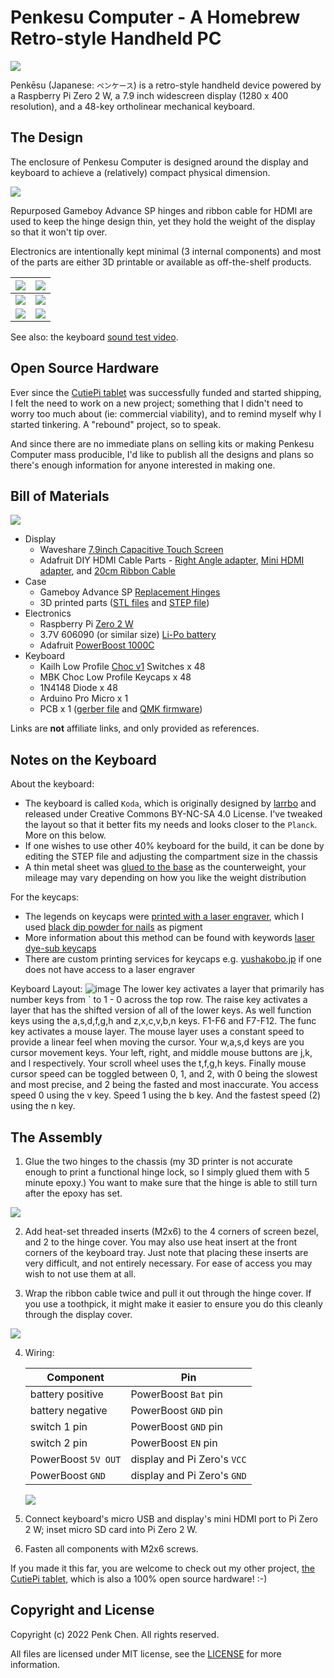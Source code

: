 # Penkesu Computer - A Homebrew Retro-style Handheld PC

![](gallery/penkesu.computer-heroshot.jpg)

Penkēsu (Japanese: `ペンケース`) is a retro-style handheld device powered by a Raspberry Pi Zero 2 W, a 7.9 inch widescreen display (1280 x 400 resolution), and a 48-key ortholinear mechanical keyboard. 

## The Design

The enclosure of Penkesu Computer is designed around the display and keyboard to achieve a (relatively) compact physical dimension.

![](gallery/penkesu.computer-design-1.png)

Repurposed Gameboy Advance SP hinges and ribbon cable for HDMI are used to keep the hinge design thin, yet they hold the weight of the display so that it won't tip over.

Electronics are intentionally kept minimal (3 internal components) and most of the parts are either 3D printable or available as off-the-shelf products. 

| ![](gallery/penkesu.computer-1.jpg) | ![](gallery/penkesu.computer-2.jpg) | 
|-----------------------------|-----------------------------|
| ![](gallery/penkesu.computer-5.jpg) | ![](gallery/penkesu.computer-4.jpg) | 
| ![](gallery/penkesu.computer-3.jpg) | ![](gallery/penkesu.computer-6.jpg) | 

See also: the keyboard [sound test video](https://twitter.com/penk/status/1492715339997925376).

## Open Source Hardware 

Ever since the [CutiePi tablet](https://cutiepi.io) was successfully funded and started shipping, I felt the need to work on a new project; something that I didn't need to worry too much about (ie: commercial viability), and to remind myself why I started tinkering. A "rebound" project, so to speak. 

And since there are no immediate plans on selling kits or making Penkesu Computer mass producible, I'd like to publish all the designs and plans so there's enough information for anyone interested in making one. 

## Bill of Materials 

![](gallery/penkesu.computer-parts.png)

- Display 
    - Waveshare [7.9inch Capacitive Touch Screen](https://www.waveshare.com/7.9inch-HDMI-LCD.htm)
    - Adafruit DIY HDMI Cable Parts - [Right Angle adapter](https://www.adafruit.com/product/3550), [Mini HDMI adapter](https://www.adafruit.com/product/3552), and [20cm Ribbon Cable](https://www.adafruit.com/product/3561)
- Case 
    - Gameboy Advance SP [Replacement Hinges](https://amazon.com/dp/B00YCEOXIK)
    - 3D printed parts ([STL files](stl) and [STEP file](step)) 
- Electronics 
    - Raspberry Pi [Zero 2 W](https://www.raspberrypi.com/products/raspberry-pi-zero-2-w/)
    - 3.7V 606090 (or similar size) [Li-Po battery](https://www.aliexpress.com/wholesale?SearchText=606090+battery)
    - Adafruit [PowerBoost 1000C](https://www.adafruit.com/product/2465)
- Keyboard 
    - Kailh Low Profile [Choc v1](https://www.adafruit.com/product/5114) Switches x 48
    - MBK Choc Low Profile Keycaps x 48
    - 1N4148 Diode x 48 
    - Arduino Pro Micro x 1
    - PCB x 1 ([gerber file](https://github.com/larrbo/odd-rocket/blob/master/koda/koda_no%20silk.zip) and [QMK firmware](firmware))

Links are **not** affiliate links, and only provided as references. 

## Notes on the Keyboard

About the keyboard: 

- The keyboard is called `Koda`, which is originally designed by [larrbo](https://github.com/larrbo/odd-rocket/) and released under Creative Commons BY-NC-SA 4.0 License. I've tweaked the layout so that it better fits my needs and looks closer to the `Planck`. More on this below.
- If one wishes to use other 40% keyboard for the build, it can be done by editing the STEP file and adjusting the compartment size in the chassis
- A thin metal sheet was [glued to the base](https://twitter.com/penk/status/1489810591628034048) as the counterweight, your mileage may vary depending on how you like the weight distribution

For the keycaps: 

- The legends on keycaps were [printed with a laser engraver](https://twitter.com/penk/status/1477140916565843968), which I used [black dip powder for nails](https://twitter.com/penk/status/1475763655212138499) as pigment 
- More information about this method can be found with keywords [laser dye-sub keycaps](https://www.youtube.com/watch?v=qqAspFVRZNk) 
- There are custom printing services for keycaps e.g. [yushakobo.jp](https://shop.yushakobo.jp/collections/services/products/keycap-laser-marking) if one does not have access to a laser engraver

Keyboard Layout: 
![image](https://user-images.githubusercontent.com/7128666/164281995-82e681d6-b87d-482a-a093-9e1c4c32f1e5.png)
The lower key activates a layer that primarily has number keys from ` to 1 - 0 across the top row. 
The raise key activates a layer that has the shifted version of all of the lower keys. As well function keys using the a,s,d,f,g,h and z,x,c,v,b,n keys. F1-F6 and F7-F12. 
The func key activates a mouse layer. The mouse layer uses a constant speed to provide a linear feel when moving the cursor. Your w,a,s,d keys are you cursor movement keys. Your left, right, and middle mouse buttons are j,k, and l respectively. Your scroll wheel uses the t,f,g,h keys. Finally mouse cursor speed can be toggled between 0, 1, and 2, with 0 being the slowest and most precise, and 2 being the fasted and most inaccurate. You access speed 0 using the v key. Speed 1 using the b key. And the fastest speed (2) using the n key. 

## The Assembly 

1. Glue the two hinges to the chassis (my 3D printer is not accurate enough to print a functional hinge lock, so I simply glued them with 5 minute epoxy.) You want to make sure that the hinge is able to still turn after the epoxy has set. 

  ![](gallery/penkesu.computer-assembly-hinge.jpg)

2. Add heat-set threaded inserts (M2x6) to the 4 corners of screen bezel, and 2 to the hinge cover. You may also use heat insert at the front corners of the keyboard tray. Just note that placing these inserts are very difficult, and not entirely necessary. For ease of access you may wish to not use them at all. 

3. Wrap the ribbon cable twice and pull it out through the hinge cover. If you use a toothpick, it might make it easier to ensure you do this cleanly through the display cover. 

  ![](gallery/penkesu.computer-assembly-cable.jpg)

4. Wiring: 

    | Component | Pin | 
    |-----------|--------|
    | battery positive | PowerBoost `Bat` pin |
    | battery negative | PowerBoost `GND` pin | 
    | switch 1 pin | PowerBoost `GND` pin | 
    | switch 2 pin | PowerBoost `EN` pin | 
    | PowerBoost `5V OUT` | display and Pi Zero's `VCC` | 
    | PowerBoost `GND` | display and Pi Zero's `GND` |

    ![](gallery/penkesu.computer-assembly-wiring.jpg) 

5. Connect keyboard's micro USB and display's mini HDMI port to Pi Zero 2 W; inset micro SD card into Pi Zero 2 W. 
6. Fasten all components with M2x6 screws. 

If you made it this far, you are welcome to check out my other project, [the CutiePi tablet](http://cutiepi.io), which is also a 100% open source hardware! :-)

## Copyright and License

Copyright (c) 2022 Penk Chen. All rights reserved.

All files are licensed under MIT license, see the [LICENSE](LICENSE) for more information.
